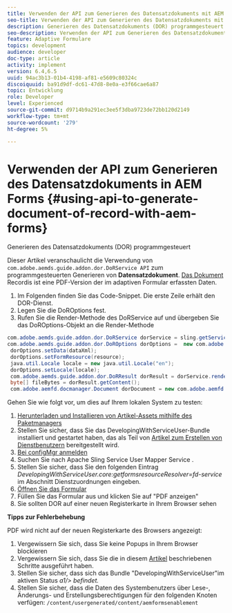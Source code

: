 ```yaml
---
title: Verwenden der API zum Generieren des Datensatzdokuments mit AEM Forms
seo-title: Verwenden der API zum Generieren des Datensatzdokuments mit AEM Forms
description: Generieren des Datensatzdokuments (DOR) programmgesteuert
seo-description: Verwenden der API zum Generieren des Datensatzdokuments mit AEM Forms
feature: Adaptive Formulare
topics: development
audience: developer
doc-type: article
activity: implement
version: 6.4,6.5
uuid: 94ac3b13-01b4-4198-af81-e5609c80324c
discoiquuid: ba91d9df-dc61-47d8-8e0a-e3f66cae6a87
topic: Entwicklung
role: Developer
level: Experienced
source-git-commit: d9714b9a291ec3ee5f3dba9723de72bb120d2149
workflow-type: tm+mt
source-wordcount: '279'
ht-degree: 5%

---
```



# Verwenden der API zum Generieren des Datensatzdokuments in AEM Forms {#using-api-to-generate-document-of-record-with-aem-forms}

Generieren des Datensatzdokuments (DOR) programmgesteuert

Dieser Artikel veranschaulicht die Verwendung von `com.adobe.aemds.guide.addon.dor.DoRService API` zum programmgesteuerten Generieren von **Datensatzdokument**. [Das Dokument ](https://docs.adobe.com/content/help/en/experience-manager-65/forms/adaptive-forms-advanced-authoring/generate-document-of-record-for-non-xfa-based-adaptive-forms.html) Recordis ist eine PDF-Version der im adaptiven Formular erfassten Daten.

1. Im Folgenden finden Sie das Code-Snippet. Die erste Zeile erhält den DOR-Dienst.
1. Legen Sie die DoROptions fest.
1. Rufen Sie die Render-Methode des DoRService auf und übergeben Sie das DoROptions-Objekt an die Render-Methode

```java
com.adobe.aemds.guide.addon.dor.DoRService dorService = sling.getService(com.adobe.aemds.guide.addon.dor.DoRService.class);
com.adobe.aemds.guide.addon.dor.DoROptions dorOptions =  new com.adobe.aemds.guide.addon.dor.DoROptions();
 dorOptions.setData(dataXml);
 dorOptions.setFormResource(resource);
 java.util.Locale locale = new java.util.Locale("en");
 dorOptions.setLocale(locale);
 com.adobe.aemds.guide.addon.dor.DoRResult dorResult = dorService.render(dorOptions);
 byte[] fileBytes = dorResult.getContent();
 com.adobe.aemfd.docmanager.Document dorDocument = new com.adobe.aemfd.docmanager.Document(fileBytes);
```

Gehen Sie wie folgt vor, um dies auf Ihrem lokalen System zu testen:

1. [Herunterladen und Installieren von Artikel-Assets mithilfe des Paketmanagers](assets/dor-with-api.zip)
1. Stellen Sie sicher, dass Sie das DevelopingWithServiceUser-Bundle installiert und gestartet haben, das als Teil von [Artikel zum Erstellen von Dienstbenutzern](service-user-tutorial-develop.md) bereitgestellt wird.
1. [Bei configMgr anmelden](http://localhost:4502/system/console/configMgr)
1. Suchen Sie nach Apache Sling Service User Mapper Service .
1. Stellen Sie sicher, dass Sie den folgenden Eintrag _DevelopingWithServiceUser.core:getformsresourceResolver=fd-service_ im Abschnitt Dienstzuordnungen eingeben.
1. [Öffnen Sie das Formular](http://localhost:4502/content/dam/formsanddocuments/sandbox/1201-borrower-payments/jcr:content?wcmmode=disabled)
1. Füllen Sie das Formular aus und klicken Sie auf &quot;PDF anzeigen&quot;
1. Sie sollten DOR auf einer neuen Registerkarte in Ihrem Browser sehen


**Tipps zur Fehlerbehebung**

PDF wird nicht auf der neuen Registerkarte des Browsers angezeigt:

1. Vergewissern Sie sich, dass Sie keine Popups in Ihrem Browser blockieren
1. Vergewissern Sie sich, dass Sie die in diesem [Artikel](service-user-tutorial-develop.md) beschriebenen Schritte ausgeführt haben.
1. Stellen Sie sicher, dass sich das Bundle &quot;DevelopingWithServiceUser&quot;im aktiven Status *a1/> befindet.*
1. Stellen Sie sicher, dass die Daten des Systembenutzers über Lese-, Änderungs- und Erstellungsberechtigungen für den folgenden Knoten verfügen: `/content/usergenerated/content/aemformsenablement`

